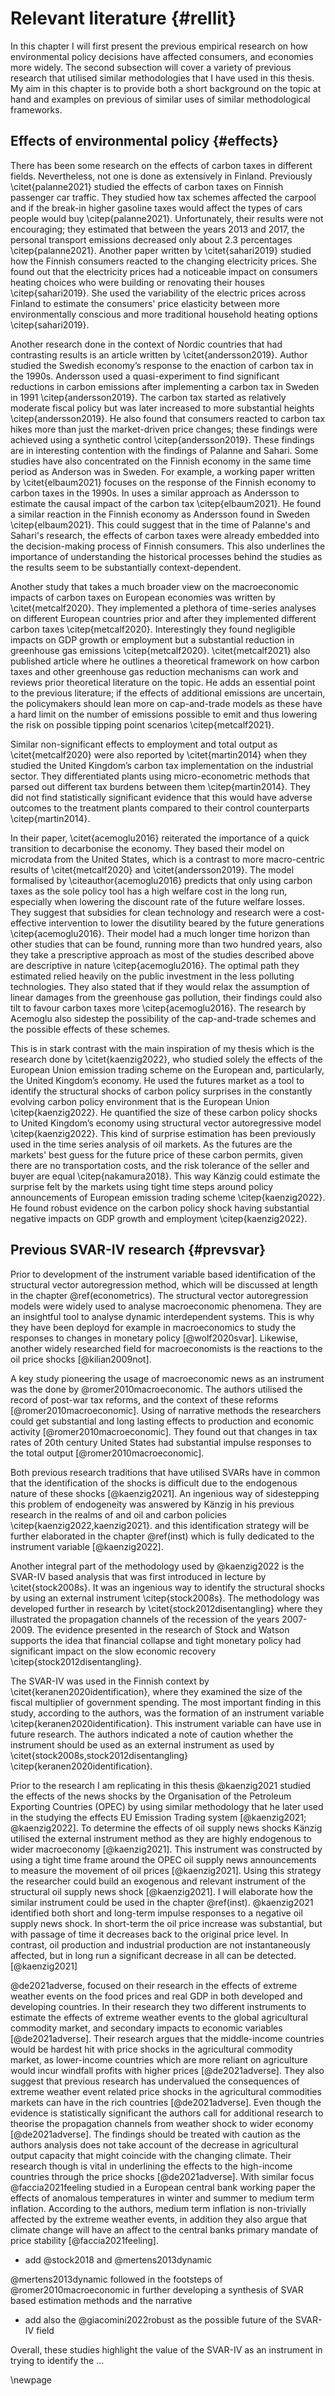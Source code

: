 # Relevant literature {#rellit}

In this chapter I will first present the previous empirical research on how environmental policy decisions have affected consumers, and economies more widely. The second subsection will cover a variety of previous research that utilised similar methodologies that I have used in this thesis. My aim in this chapter is to provide both a short background on the topic at hand and examples on previous of similar uses of similar methodological frameworks.

## Effects of environmental policy {#effects}

There has been some research on the effects of carbon taxes in different fields. Nevertheless, not one is done as extensively in Finland. Previously \citet{palanne2021} studied the effects of carbon taxes on Finnish passenger car traffic. They studied how tax schemes affected the carpool and if the break-in higher gasoline taxes would affect the types of cars people would buy \citep{palanne2021}. Unfortunately, their results were not encouraging; they estimated that between the years 2013 and 2017, the personal transport emissions decreased only about 2.3 percentages \citep{palanne2021}. Another paper written by \citet{sahari2019} studied how the Finnish consumers reacted to the changing electricity prices. She found out that the electricity prices had a noticeable impact on consumers heating choices who were building or renovating their houses \citep{sahari2019}. She used the variability of the electric prices across Finland to estimate the consumers' price elasticity between more environmentally conscious and more traditional household heating options \citep{sahari2019}. 

Another research done in the context of Nordic countries that had contrasting results is an article written by \citet{andersson2019}. Author studied the Swedish economy’s response to the enaction of carbon tax in the 1990s. Andersson used a quasi-experiment to find significant reductions in carbon emissions after implementing a carbon tax in Sweden in 1991 \citep{andersson2019}. The carbon tax started as relatively moderate fiscal policy but was later increased to more substantial heights \citep{andersson2019}. He also found that consumers reacted to carbon tax hikes more than just the market-driven price changes; these findings were achieved using a synthetic control \citep{andersson2019}. These findings are in interesting contention with the findings of Palanne and Sahari. Some studies have also concentrated on the Finnish economy in the same time period as Anderson was in Sweden. For example, a working paper written by \citet{elbaum2021} focuses on the response of the Finnish economy to carbon taxes in the 1990s. In  uses a similar approach as Andersson to estimate the causal impact of the carbon tax \citep{elbaum2021}. He found a similar reaction in the Finnish economy as Andersson found in Sweden \citep{elbaum2021}. This could suggest that in the time of Palanne's and Sahari's research, the effects of carbon taxes were already embedded into the decision-making process of Finnish consumers. This also underlines the importance of understanding the historical processes behind the studies as the results seem to be substantially context-dependent.

Another study that takes a much broader view on the macroeconomic impacts of carbon taxes on European economies was written by \citet{metcalf2020}. They implemented a plethora of time-series analyses on different European countries prior and after they implemented different carbon taxes \citep{metcalf2020}. Interestingly they found negligible impacts on GDP growth or employment but a substantial reduction in greenhouse gas emissions \citep{metcalf2020}. \citet{metcalf2021} also published article where he outlines a theoretical framework on how carbon taxes and other greenhouse gas reduction mechanisms can work and reviews prior theoretical literature on the topic. He adds an essential point to the previous literature; if the effects of additional emissions are uncertain, the policymakers should lean more on cap-and-trade models as these have a hard limit on the number of emissions possible to emit and thus lowering the risk on possible tipping point scenarios \citep{metcalf2021}. 

Similar non-significant effects to employment and total output as \citet{metcalf2020} were also reported by \citet{martin2014} when they studied the United Kingdom’s carbon tax implementation on the industrial sector. They differentiated plants using micro-econometric methods that parsed out different tax burdens between them \citep{martin2014}. They did not find statistically significant evidence that this would have adverse outcomes to the treatment plants compared to their control counterparts \citep{martin2014}.

In their paper, \citet{acemoglu2016} reiterated the importance of a quick transition to decarbonise the economy. They based their model on microdata from the United States, which is a contrast to more macro-centric results of \citet{metcalf2020} and \citet{andersson2019}. The model formalised by \citeauthor{acemoglu2016} predicts that only using carbon taxes as the sole policy tool has a high welfare cost in the long run, especially when lowering the discount rate of the future welfare losses. They suggest that subsidies for clean technology and research were a cost-effective intervention to lower the disutility beared by the future generations \citep{acemoglu2016}. Their model had a much longer time horizon than other studies that can be found, running more than two hundred years, also they take a prescriptive approach as most of the studies described above are descriptive in nature \citep{acemoglu2016}. The optimal path they estimated relied heavily on the public investment in the less polluting technologies. They also stated that if they would relax the assumption of linear damages from the greenhouse gas pollution, their findings could also tilt to favour carbon taxes more \citep{acemoglu2016}. The research by Acemoglu also sidestep the possibility of the cap-and-trade schemes and the possible effects of these schemes.

This is in stark contrast with the main inspiration of my thesis which is the research done by \citet{kaenzig2022}, who studied solely the effects of the European Union emission trading scheme on the European and, particularly, the United Kingdom’s economy. He used the futures market as a tool to identify the structural shocks of carbon policy surprises in the constantly evolving carbon policy environment that is the European Union \citep{kaenzig2022}. He quantified the size of these carbon policy shocks to United Kingdom’s economy using structural vector autoregressive model \citep{kaenzig2022}. This kind of surprise estimation has been previously used in the time series analysis of oil markets.  As the futures are the markets' best guess for the future price of these carbon permits, given there are no transportation costs, and the risk tolerance of the seller and buyer are equal \citep{nakamura2018}. This way Känzig could estimate the surprise felt by the markets using tight time steps around policy announcements of European emission trading scheme \citep{kaenzig2022}. He found robust evidence on the carbon policy shock having substantial negative impacts on GDP growth and employment \citep{kaenzig2022}.

## Previous SVAR-IV research {#prevsvar}

Prior to development of the instrument variable based identification of the structural vector autoregression method, which will be discussed at length in the chapter \@ref(econometrics). The structural vector autoregression models were widely used to analyse macroeconomic phenomena. They are an insightful tool to analyse dynamic interdependent systems. This is why they have been deployd for example in macroeconomics to study the responses to changes in monetary policy [@wolf2020svar]. Likewise, another widely researched field for macroeconomists is the reactions to the oil price shocks [@kilian2009not].

A key study pioneering the usage of macroeconomic news as an instrument was the done by @romer2010macroeconomic. The authors utilised the record of post-war tax reforms, and the context of these reforms [@romer2010macroeconomic]. Using of narrative methods the researchers could get substantial and long lasting  effects to production and economic activity [@romer2010macroeconomic]. They found out that changes in tax rates of $20\text{th}$ century United States had substantial impulse responses to the total output [@romer2010macroeconomic].      

Both previous research traditions that have utilised SVARs have in common that the identification of the shocks is difficult due to the endogenous nature of these shocks [@kaenzig2021]. An ingenious way of sidestepping this problem of endogeneity was answered by Känzig in his previous research in the realms of and oil and carbon policies \citep{kaenzig2022,kaenzig2021}. and this identification strategy will be further elaborated in the chapter \@ref(inst) which is fully dedicated to the instrument variable [@kaenzig2022].

Another integral part of the methodology used by @kaenzig2022 is the SVAR-IV based analysis that was first introduced in lecture by \citet{stock2008s}. It was an ingenious way to identify the structural shocks by using an external instrument \citep{stock2008s}. The methodology was developed further in research by \citet{stock2012disentangling} where they illustrated the propagation channels of the recession of the years 2007-2009. The evidence presented in the research of Stock and Watson supports the idea that financial collapse and tight monetary policy had significant impact on the slow economic recovery \citep{stock2012disentangling}.

The SVAR-IV was used in the Finnish context by \citet{keranen2020identification}, where they examined the size of the fiscal multiplier of government spending. The most important finding in this study, according to the authors, was the formation of an instrument variable \citep{keranen2020identification}. This instrument variable can have use in future research. The authors indicated a note of caution whether the instrument should be used as an external instrument as used by \citet{stock2008s,stock2012disentangling} \citep{keranen2020identification}.

Prior to the research I am replicating in this thesis @kaenzig2021 studied the effects of the news shocks by the Organisation of the Petroleum Exporting Countries (OPEC) by using similar methodology that he later used in the studying the effects EU Emission Trading system [@kaenzig2021; @kaenzig2022]. To determine the effects of oil supply news shocks Känzig utilised the external instrument method as they are highly endogenous to wider macroeconomy [@kaenzig2021]. This instrument was constructed by using a tight time frame around the OPEC oil supply news announcements to measure the movement of oil prices [@kaenzig2021]. Using this strategy the researcher could build an exogenous and relevant instrument of the structural oil supply news shock [@kaenzig2021]. I will elaborate how the similar instrument could be used in the chapter \@ref(inst). @kaenzig2021 identified both short and long-term impulse responses to a negative oil supply news shock. In short-term the oil price increase was substantial, but with passage of time it decreases back to the original price level. In contrast, oil production and industrial production are not instantaneously affected, but in long run a significant decrease in all can be detected. [@kaenzig2021]

@de2021adverse, focused on their research in the effects of extreme weather events on the food prices and real GDP in both developed and developing countries. In their research they two different instruments to estimate the effects of extreme weather events to the global agricultural commodity market, and secondary impacts to economic variables [@de2021adverse]. Their research argues that the middle-income countries would be hardest hit with price shocks in the agricultural commodity market, as lower-income countries which are more reliant on agriculture would incur windfall profits with higher prices [@de2021adverse]. They also suggest that previous research has undervalued the consequences of extreme weather event related price shocks in the agricultural commodities markets can have in the rich countries [@de2021adverse]. Even though the evidence is statistically significant the authors call for additional research to theorise the propagation channels from weather shock to wider economy [@de2021adverse]. The findings should be treated with caution as the authors analysis does not take account of the decrease in agricultural output capacity that might coincide with the changing climate. Their research though is vital in underlining the effects to the high-income countries through the price shocks [@de2021adverse]. With similar focus @faccia2021feeling studied in a European central bank working paper the effects of anomalous temperatures in winter and summer to medium term inflation. According to the authors, medium term inflation is non-trivially affected by the extreme weather events, in addition they also argue that climate change will have an affect to the central banks primary mandate of price stability [@faccia2021feeling].

 - add @stock2018 and @mertens2013dynamic

@mertens2013dynamic followed in the footsteps of @romer2010macroeconomic in further developing a synthesis of SVAR based estimation methods and the narrative 

 - add also the @giacomini2022robust as the possible future of the SVAR-IV field

Overall, these studies highlight the value of the SVAR-IV as an instrument in trying to identify the $\dots$ 

\newpage
